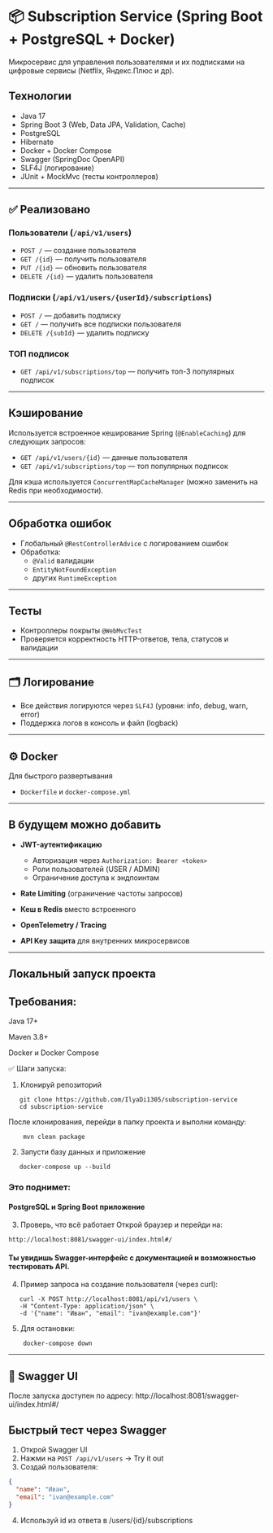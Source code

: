 # 📦 Subscription Service (Spring Boot + PostgreSQL + Docker)

Микросервис для управления пользователями и их подписками на цифровые сервисы (Netflix, Яндекс.Плюс и др).

## Технологии

- Java 17
- Spring Boot 3 (Web, Data JPA, Validation, Cache)
- PostgreSQL
- Hibernate
- Docker + Docker Compose
- Swagger (SpringDoc OpenAPI)
- SLF4J (логирование)
- JUnit + MockMvc (тесты контроллеров)

---

## ✅ Реализовано

### Пользователи (`/api/v1/users`)
- `POST /` — создание пользователя
- `GET /{id}` — получить пользователя
- `PUT /{id}` — обновить пользователя
- `DELETE /{id}` — удалить пользователя

### Подписки (`/api/v1/users/{userId}/subscriptions`)
- `POST /` — добавить подписку
- `GET /` — получить все подписки пользователя
- `DELETE /{subId}` — удалить подписку

### ТОП подписок
- `GET /api/v1/subscriptions/top` — получить топ-3 популярных подписок

---

## Кэширование

Используется встроенное кеширование Spring (`@EnableCaching`) для следующих запросов:
- `GET /api/v1/users/{id}` — данные пользователя
- `GET /api/v1/subscriptions/top` — топ популярных подписок

Для кэша используется `ConcurrentMapCacheManager` (можно заменить на Redis при необходимости).

---

## Обработка ошибок

- Глобальный `@RestControllerAdvice` с логированием ошибок
- Обработка:
    - `@Valid` валидации
    - `EntityNotFoundException`
    - других `RuntimeException`

---

## Тесты

- Контроллеры покрыты `@WebMvcTest`
- Проверяется корректность HTTP-ответов, тела, статусов и валидации

---

## 🗂 Логирование

- Все действия логируются через `SLF4J` (уровни: info, debug, warn, error)
- Поддержка логов в консоль и файл (logback)

---

## ⚙️ Docker 
Для быстрого развертывания
- `Dockerfile` и `docker-compose.yml` 
        
---

## В будущем можно добавить

- **JWT-аутентификацию**
    - Авторизация через `Authorization: Bearer <token>`
    - Роли пользователей (USER / ADMIN)
    - Ограничение доступа к эндпоинтам

- **Rate Limiting** (ограничение частоты запросов)

- **Кеш в Redis** вместо встроенного

- **OpenTelemetry / Tracing**

- **API Key защита** для внутренних микросервисов

---

## Локальный запуск проекта
## Требования:
Java 17+

Maven 3.8+

Docker и Docker Compose

✅ Шаги запуска:
1. Клонируй репозиторий
```basch
   git clone https://github.com/IlyaDi1305/subscription-service
   cd subscription-service
```

После клонирования, перейди в папку проекта и выполни команду:
```basch 
    mvn clean package
```
2. Запусти базу данных и приложение
```basch
   docker-compose up --build
```
### Это поднимет:

#### PostgreSQL и Spring Boot приложение 

3. Проверь, что всё работает
   Открой браузер и перейди на:

```basch
http://localhost:8081/swagger-ui/index.html#/
```

#### Ты увидишь Swagger-интерфейс с документацией и возможностью тестировать API.

4. Пример запроса на создание пользователя (через curl):

```basch
   curl -X POST http://localhost:8081/api/v1/users \
   -H "Content-Type: application/json" \
   -d '{"name": "Иван", "email": "ivan@example.com"}'
```
5. Для остановки:
```basch
    docker-compose down
```

---

## 📖 Swagger UI

После запуска доступен по адресу:
http://localhost:8081/swagger-ui/index.html#/

##  Быстрый тест через Swagger

1. Открой Swagger UI
2. Нажми на `POST /api/v1/users` → Try it out
3. Создай пользователя:
```json
{
  "name": "Иван",
  "email": "ivan@example.com"
}
```
4. Используй id из ответа в /users/{id}/subscriptions
